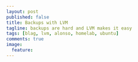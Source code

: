 ```yaml
---
layout: post
published: false
title: Backups with LVM
tagline: backups are hard and LVM makes it easy
tags: [blag, lvm, alonso, homelab, ubuntu]
comments: true
image:
  feature: 
---
```


<script src="https://gist.github.com/pettazz/f8f0d1180cf2910e0a56150531b858bf.js"></script>